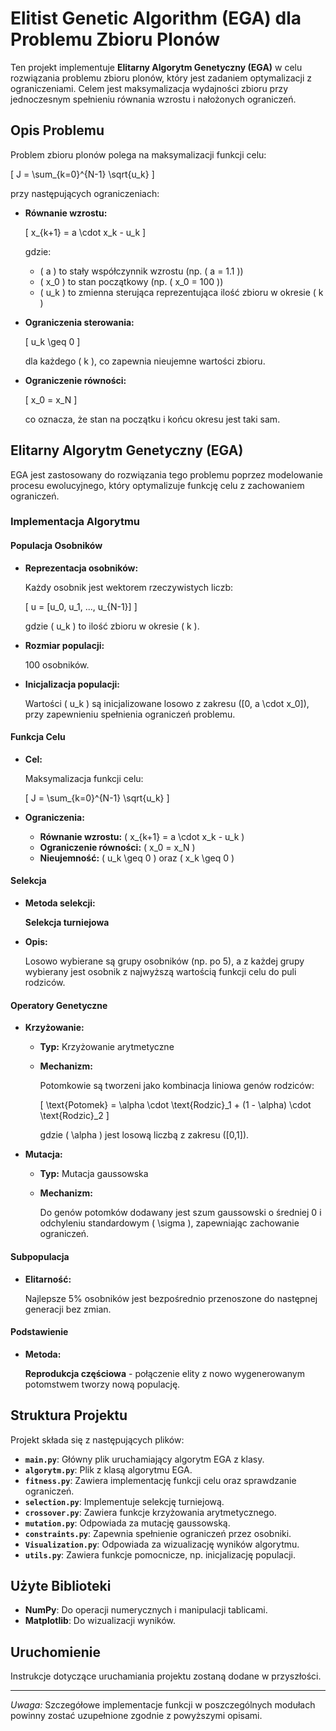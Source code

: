 # Elitist Genetic Algorithm (EGA) dla Problemu Zbioru Plonów

Ten projekt implementuje **Elitarny Algorytm Genetyczny (EGA)** w celu rozwiązania problemu zbioru plonów, który jest zadaniem optymalizacji z ograniczeniami. Celem jest maksymalizacja wydajności zbioru przy jednoczesnym spełnieniu równania wzrostu i nałożonych ograniczeń.

## Opis Problemu

Problem zbioru plonów polega na maksymalizacji funkcji celu:

\[
J = \sum_{k=0}^{N-1} \sqrt{u_k}
\]

przy następujących ograniczeniach:

- **Równanie wzrostu:**

  \[
  x_{k+1} = a \cdot x_k - u_k
  \]

  gdzie:

  - \( a \) to stały współczynnik wzrostu (np. \( a = 1.1 \))
  - \( x_0 \) to stan początkowy (np. \( x_0 = 100 \))
  - \( u_k \) to zmienna sterująca reprezentująca ilość zbioru w okresie \( k \)

- **Ograniczenia sterowania:**

  \[
  u_k \geq 0
  \]

  dla każdego \( k \), co zapewnia nieujemne wartości zbioru.

- **Ograniczenie równości:**

  \[
  x_0 = x_N
  \]

  co oznacza, że stan na początku i końcu okresu jest taki sam.

## Elitarny Algorytm Genetyczny (EGA)

EGA jest zastosowany do rozwiązania tego problemu poprzez modelowanie procesu ewolucyjnego, który optymalizuje funkcję celu z zachowaniem ograniczeń.

### Implementacja Algorytmu

#### Populacja Osobników

- **Reprezentacja osobników:**

  Każdy osobnik jest wektorem rzeczywistych liczb:

  \[
  u = [u_0, u_1, ..., u_{N-1}]
  \]

  gdzie \( u_k \) to ilość zbioru w okresie \( k \).

- **Rozmiar populacji:**

  100 osobników.

- **Inicjalizacja populacji:**

  Wartości \( u_k \) są inicjalizowane losowo z zakresu \([0, a \cdot x_0]\), przy zapewnieniu spełnienia ograniczeń problemu.

#### Funkcja Celu

- **Cel:**

  Maksymalizacja funkcji celu:

  \[
  J = \sum_{k=0}^{N-1} \sqrt{u_k}
  \]

- **Ograniczenia:**

  - **Równanie wzrostu:** \( x_{k+1} = a \cdot x_k - u_k \)
  - **Ograniczenie równości:** \( x_0 = x_N \)
  - **Nieujemność:** \( u_k \geq 0 \) oraz \( x_k \geq 0 \)

#### Selekcja

- **Metoda selekcji:**

  **Selekcja turniejowa**

- **Opis:**

  Losowo wybierane są grupy osobników (np. po 5), a z każdej grupy wybierany jest osobnik z najwyższą wartością funkcji celu do puli rodziców.

#### Operatory Genetyczne

- **Krzyżowanie:**

  - **Typ:** Krzyżowanie arytmetyczne
  - **Mechanizm:**

    Potomkowie są tworzeni jako kombinacja liniowa genów rodziców:

    \[
    \text{Potomek} = \alpha \cdot \text{Rodzic}_1 + (1 - \alpha) \cdot \text{Rodzic}_2
    \]

    gdzie \( \alpha \) jest losową liczbą z zakresu \([0,1]\).

- **Mutacja:**

  - **Typ:** Mutacja gaussowska
  - **Mechanizm:**

    Do genów potomków dodawany jest szum gaussowski o średniej 0 i odchyleniu standardowym \( \sigma \), zapewniając zachowanie ograniczeń.

#### Subpopulacja

- **Elitarność:**

  Najlepsze 5% osobników jest bezpośrednio przenoszone do następnej generacji bez zmian.

#### Podstawienie

- **Metoda:**

  **Reprodukcja częściowa** - połączenie elity z nowo wygenerowanym potomstwem tworzy nową populację.

## Struktura Projektu

Projekt składa się z następujących plików:

- **`main.py`**: Główny plik uruchamiający algorytm EGA z klasy.
- **`algorytm.py`**: Plik z klasą algorytmu EGA.
- **`fitness.py`**: Zawiera implementację funkcji celu oraz sprawdzanie ograniczeń.
- **`selection.py`**: Implementuje selekcję turniejową.
- **`crossover.py`**: Zawiera funkcje krzyżowania arytmetycznego.
- **`mutation.py`**: Odpowiada za mutację gaussowską.
- **`constraints.py`**: Zapewnia spełnienie ograniczeń przez osobniki.
- **`Visualization.py`**: Odpowiada za wizualizację wyników algorytmu.
- **`utils.py`**: Zawiera funkcje pomocnicze, np. inicjalizację populacji.

## Użyte Biblioteki

- **NumPy**: Do operacji numerycznych i manipulacji tablicami.
- **Matplotlib**: Do wizualizacji wyników.

## Uruchomienie

Instrukcje dotyczące uruchamiania projektu zostaną dodane w przyszłości.

---

*Uwaga:* Szczegółowe implementacje funkcji w poszczególnych modułach powinny zostać uzupełnione zgodnie z powyższymi opisami.
